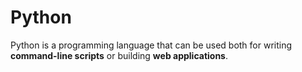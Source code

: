 # Python

Python is a programming language that can be used both for writing **command-line scripts** or building **web applications**.



        
        